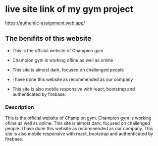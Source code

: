 # live site link of my gym project

https://authentic-assignment.web.app/

## The benifits of this website

* This is the official website of Champion gym

* Champion gym is working ofline as well as online

* This site is almost dark, focused on challenged people

* I have done this website as recommended as our company

* This site is also mobile responsive with react, bootstrap and authenticated by firebase.

### Description

This is the official website of Champion gym. Champion gym is working ofline as well as online. This site is almost dark, focused on challenged people .I have done this website as recommended as our company. This site is also mobile responsive with react, bootstrap and authenticated by firebase.